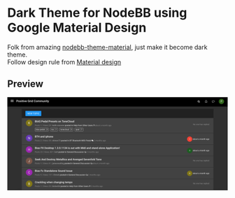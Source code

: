 Dark Theme for NodeBB using Google Material Design
=========================

Folk from amazing [nodebb-theme-material](https://github.com/pichalite/nodebb-theme-material), just make it become dark theme.  
Follow design rule from [Material design](https://www.google.com/design/spec/material-design/introduction.html)

## Preview

![](./screenshot.png)
